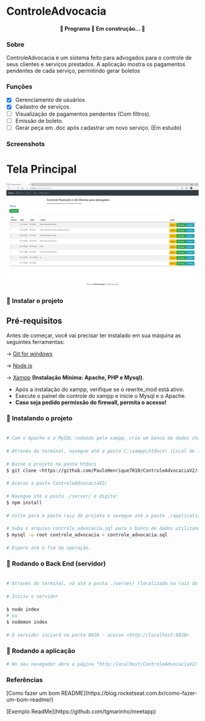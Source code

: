 # ControleAdvocacia

<h4 align="center"> 
	🚧  Programa  🚀 Em construção...  🚧
</h4>

### Sobre
<p> ControleAdvocacia é um sistema feito para advogados para o controle de seus clientes e serviços prestados. A aplicação mostra os pagamentos pendentes de cada serviço, permitindo gerar boletos</p>

### Funções

- [x] Gerenciamento de usuários
- [x] Cadastro de serviços.
- [ ] Visualização de pagamentos pendentes (Com filtros).
- [ ] Emissão de boleto.
- [ ] Gerar peça em .doc após cadastrar um novo serviço. (Em estudo)

### Screenshots

# Tela Principal
![Tela Principal](https://github.com/PauloHenrique7010/ControleAdvocaciaV2/blob/main/anexos/screenshots/telaPrincipal.png)


### 🎲 Instalar o projeto

## Pré-requisitos

Antes de começar, você vai precisar ter instalado em sua máquina as seguintes ferramentas:

-> [Git for windows](https://git-scm.com)

-> [Node.js](https://nodejs.org/en/)

-> [Xampp](https://www.apachefriends.org/) <b>(Instalação Mínima: Apache, PHP e Mysql)</b>.

- Após a instalação do xampp, verifique se o rewrite_mod está ativo.
- Execute o painel de controle do xampp e inicie o Mysql e o Apache.
- <b>Caso seja pedido permissão do firewall, permita o acesso!</b>


### 🎲 Instalando o projeto
```bash

# Com o Apache e o MySQL rodando pelo xampp, crie um banco de dados chamado "controle_advocacia". 

# Através do terminal, navegue até a pasta C:\xampp\htdocs\ (Local de instalação do xampp no Windows)

# Baixe o projeto na pasta htdocs
$ git clone <https://github.com/PauloHenrique7010/ControleAdvocaciaV2/>

# Acesse a pasta ControleAdvocaciaV2/

# Navegue até a pasta ./server/ e digite:
$ npm install

# Volte para a pasta raiz do projeto e navegue até a pasta ./application/outros/

# Suba o arquivo controle_advocacia.sql para o banco de dados utilizando o comando
$ mysql -u root controle_advocacia < controle_advocacia.sql

# Espere até o fim da operação.
```


### 🎲 Rodando o Back End (servidor)

```bash

# Através do terminal, vá até a pasta ./server/ (localizada na raiz do projeto).

# Inicie o servidor

$ node index
# ou
$ nodemon index

# O servidor inciará na porta 8020 - acesse <http://localhost:8020>
```
### 🎲 Rodando a aplicação 
```bash
# No seu navegador abra a página "http:/localhost/ControleAdvocaciaV2/
```


### Referências
<p>[Como fazer um bom README](https://blog.rocketseat.com.br/como-fazer-um-bom-readme/)</p>
<p>[Exemplo ReadMe](https://github.com/tgmarinho/meetapp)</p>

